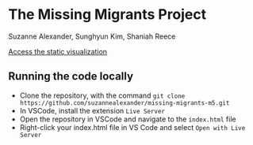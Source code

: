 # The Missing Migrants Project
Suzanne Alexander, Sunghyun Kim, Shaniah Reece

[Access the static visualization](https://suzannealexander.github.io/missing-migrants-m5/)

## Running the code locally
- Clone the repository, with the command `git clone https://github.com/suzannealexander/missing-migrants-m5.git`
- In VSCode, install the extension `Live Server`
- Open the repository in VSCode and navigate to the `index.html` file
- Right-click your index.html file in VS Code and select `Open with Live Server`
